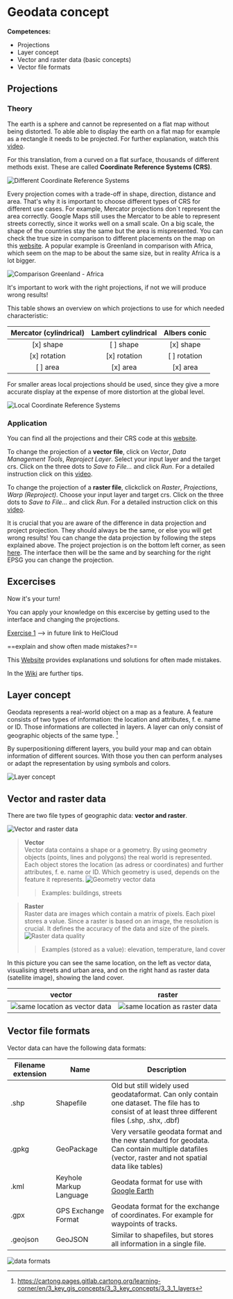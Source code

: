 # Geodata concept

**Competences:**
* Projections
* Layer concept
* Vector and raster data (basic concepts)
* Vector file formats





## Projections 
### Theory

The earth is a sphere and cannot be represented on a flat map without being distorted. To able able to display the earth on a flat map for example as a rectangle it needs to be projected. For further explanation, watch this [video](https://www.youtube.com/watch?v=kIID5FDi2JQ). 

For this translation, from a curved on a flat surface, thousands of different methods exist. These are called **Coordinate Reference Systems (CRS)**.

![Different Coordinate Reference Systems](../../fig/en_examples_projections.png)

Every projection comes with a trade-off in shape, direction, distance and area. That's why it is important to choose different types of CRS for different use cases.
For example, Mercator projections don´t represent the area correctly. Google Maps still uses the Mercator to be able to represent streets correctly, since it works well on a small scale. On a big scale, the shape of the countries stay the same but the area is mispresented. You can check the true size in comparison to different placements on the map on this [website](https://www.thetruesize.com). A popular example is Greenland in comparison with Africa, which seem on the map to be about the same size, but in reality Africa is a lot bigger.

![Comparison Greenland - Africa](../../fig/en_greenland_africa.png)

It's important to work with the right projections, if not we will produce wrong results!

This table shows an overview on which projections to use for which needed characteristic:

| Mercator (cylindrical) | Lambert cylindrical | Albers conic |
| :--------------------: | :-----------------: | :----------: |
| [x] shape              | [ ] shape           | [x] shape    |
| [x] rotation           | [x] rotation        | [ ] rotation |
| [ ] area               | [x] area            | [x] area     |

For smaller areas local projections should be used, since they give a more accurate display at the expense of more distortion at the global level. 

![Local Coordinate Reference Systems](../../fig/en_local_crs.png)

### Application

You can find all the projections and their CRS code at this [website](http://epsg.io). 


To change the projection of a **vector file**, click on *Vector*, *Data Management Tools*, *Reproject Layer*. Select your input layer and the target crs. Click on the three dots to *Save to File...* and click *Run*. For a detailed instruction click on this [video](https://gitlab.gistools.geog.uni-heidelberg.de/giscience/disaster-tools/gis-in-anticipatory-humanitarian-action/-/wikis/uploads/7e7a28698859062d1b832b558b2721c6/qgis_reproject_vector.mp4).

To change the projection of a **raster file**, clickclick on *Raster*, *Projections*, *Warp (Reproject)*. Choose your input layer and target crs. Click on the three dots to *Save to File...* and click *Run*. For a detailed instruction click on this [video](https://gitlab.gistools.geog.uni-heidelberg.de/giscience/disaster-tools/gis-in-anticipatory-humanitarian-action/-/wikis/uploads/3b7a1bb2408f4453f22d73f54156888b/qgis_reproject_raster.mp4).

It is crucial that you are aware of the difference in data projection and project projection. They should always be the same, or else you will get wrong results! You can change the data projection by following the steps explained above. The project projection is on the bottom left corner, as seen [here](../../fig/en_QGIS_User_Interface.png). The interface then will be the same and by searching for the right EPSG you can change the projection. 

## Excercises

Now it's your turn! 

You can apply your knowledge on this excercise by getting used to the interface and changing the projections. 

[Exercise 1](https://gitlab.gistools.geog.uni-heidelberg.de/giscience/disaster-tools/gis-in-anticipatory-humanitarian-action/-/tree/main/Exercise_1) 
--> in future link to HeiCloud



==explain and show often made mistakes?==

This [Website](https://ihatecoordinatesystems.com/) provides explanations und solutions for often made mistakes.

In the [Wiki](../../content/Wiki/en_qgis_projections_wiki.md) are further tips.




## Layer concept

Geodata represents a real-world object on a map as a feature. A feature consists of two types of information: the location and attributes, f. e. name or ID. Those informations are collected in layers. A layer can only consist of geographic objects of the same type. [^1]


[^1]: https://cartong.pages.gitlab.cartong.org/learning-corner/en/3_key_gis_concepts/3_3_key_concepts/3_3_1_layers

By superpositioning different layers, you build your map and can obtain information of different sources. With those you then can perform analyses or adapt the representation by using symbols and colors.

![Layer concept](../../fig/en_layer.png)


## Vector and raster data

There are two file types of geographic data: **vector and raster**.  

![Vector and raster data](../../fig/en_vector_raster.png)
  

> **Vector**  
Vector data contains a shape or a geometry. By using geometry objects (points, lines and polygons) the real world is represented. Each object stores the location (as adress or coordinates) and further attributes, f. e. name or ID. Which geometry is used, depends on the feature it represents. 
![Geometry vector data](../../fig/en_vector_geometry.png)
  >>Examples: buildings, streets 


> **Raster**  
Raster data are images which contain a matrix of pixels. Each pixel stores a value. 
Since a raster is based on an image, the resolution is crucial. It defines the accuracy of the data and size of the pixels. 
![Raster data quality](../../fig/en_quality_raster.png)
>> Examples (stored as a value): elevation, temperature, land cover


In this picture you can see the same location, on the left as vector data, visualising streets and urban area, and on the right hand as raster data (satellite image), showing the land cover.

vector                     |  raster
:-------------------------:|:-------------------------:
![same location as vector data](../../fig/en_same_location_vector.png)  |  ![same location as raster data](../../fig/en_same_location_raster.png)  


## Vector file formats

Vector data can have the following data formats:

| Filename extension| Name | Description |
| ----- | --- | --- |
|.shp | Shapefile |Old but still widely used geodataformat. Can only contain one dataset. The file has to consist of at least three different files (.shp, .shx, .dbf)|
|.gpkg| GeoPackage  | Very versatile geodata format and the new standard for geodata. Can contain multiple datafiles (vector, raster and not spatial data like tables)|
|.kml |Keyhole Markup Language | Geodata format for use with [Google Earth]( https://earth.google.com/web/)|
| .gpx| GPS Exchange Format|Geodata format for the exchange of coordinates. For example for waypoints of tracks. |
| .geojson|GeoJSON|Similar to shapefiles, but stores all information in a single file. 
  

![data formats](../../fig/en_data_formats.png)



